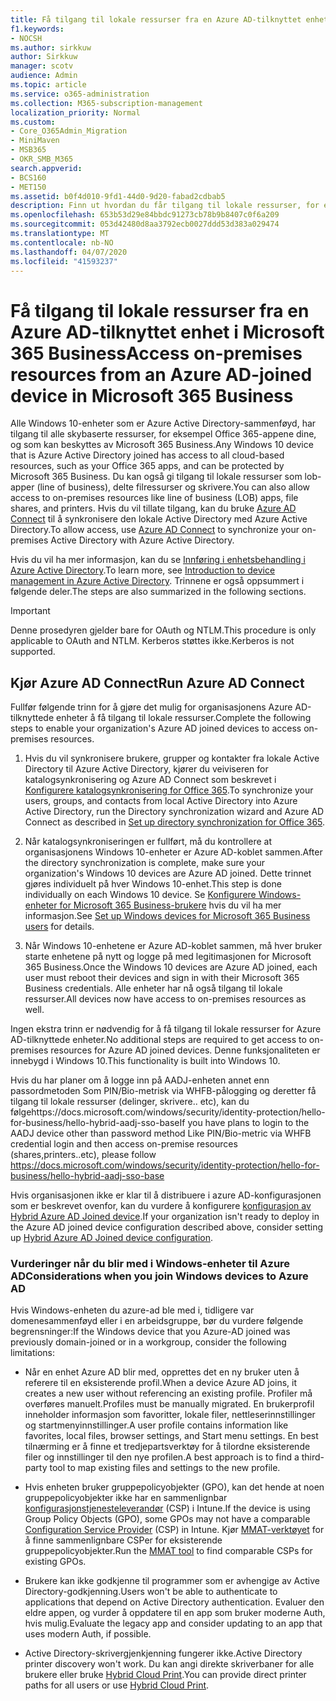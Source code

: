 ```yaml
---
title: Få tilgang til lokale ressurser fra en Azure AD-tilknyttet enhet i Microsoft 365 Business
f1.keywords:
- NOCSH
ms.author: sirkkuw
author: Sirkkuw
manager: scotv
audience: Admin
ms.topic: article
ms.service: o365-administration
ms.collection: M365-subscription-management
localization_priority: Normal
ms.custom:
- Core_O365Admin_Migration
- MiniMaven
- MSB365
- OKR_SMB_M365
search.appverid:
- BCS160
- MET150
ms.assetid: b0f4d010-9fd1-44d0-9d20-fabad2cdbab5
description: Finn ut hvordan du får tilgang til lokale ressurser, for eksempel linje med forretningsapper, delte filressurser og skrivere fra en Azure Active Directory-tilknyttet Windows 10-enhet.
ms.openlocfilehash: 653b53d29e84bbdc91273cb78b9b8407c0f6a209
ms.sourcegitcommit: 053d42480d8aa3792ecb0027ddd53d383a029474
ms.translationtype: MT
ms.contentlocale: nb-NO
ms.lasthandoff: 04/07/2020
ms.locfileid: "41593237"
---
```

# <a name="access-on-premises-resources-from-an-azure-ad-joined-device-in-microsoft-365-business"></a><span data-ttu-id="2840c-103">Få tilgang til lokale ressurser fra en Azure AD-tilknyttet enhet i Microsoft 365 Business</span><span class="sxs-lookup"><span data-stu-id="2840c-103">Access on-premises resources from an Azure AD-joined device in Microsoft 365 Business</span></span>

<span data-ttu-id="2840c-104">Alle Windows 10-enheter som er Azure Active Directory-sammenføyd, har tilgang til alle skybaserte ressurser, for eksempel Office 365-appene dine, og som kan beskyttes av Microsoft 365 Business.</span><span class="sxs-lookup"><span data-stu-id="2840c-104">Any Windows 10 device that is Azure Active Directory joined has access to all cloud-based resources, such as your Office 365 apps, and can be protected by Microsoft 365 Business.</span></span> <span data-ttu-id="2840c-105">Du kan også gi tilgang til lokale ressurser som lob-apper (line of business), delte filressurser og skrivere.</span><span class="sxs-lookup"><span data-stu-id="2840c-105">You can also allow access to on-premises resources like line of business (LOB) apps, file shares, and printers.</span></span> <span data-ttu-id="2840c-106">Hvis du vil tillate tilgang, kan du bruke [Azure AD Connect](https://docs.microsoft.com/azure/active-directory/connect/active-directory-aadconnect) til å synkronisere den lokale Active Directory med Azure Active Directory.</span><span class="sxs-lookup"><span data-stu-id="2840c-106">To allow access, use [Azure AD Connect](https://docs.microsoft.com/azure/active-directory/connect/active-directory-aadconnect) to synchronize your on-premises Active Directory with Azure Active Directory.</span></span> 

<span data-ttu-id="2840c-107">Hvis du vil ha mer informasjon, kan du se [Innføring i enhetsbehandling i Azure Active Directory](https://docs.microsoft.com/azure/active-directory/device-management-introduction).</span><span class="sxs-lookup"><span data-stu-id="2840c-107">To learn more, see [Introduction to device management in Azure Active Directory](https://docs.microsoft.com/azure/active-directory/device-management-introduction).</span></span>
<span data-ttu-id="2840c-108">Trinnene er også oppsummert i følgende deler.</span><span class="sxs-lookup"><span data-stu-id="2840c-108">The steps are also summarized in the following sections.</span></span>

> [!IMPORTANT]
> <span data-ttu-id="2840c-109">Denne prosedyren gjelder bare for OAuth og NTLM.</span><span class="sxs-lookup"><span data-stu-id="2840c-109">This procedure is only applicable to OAuth and NTLM.</span></span> <span data-ttu-id="2840c-110">Kerberos støttes ikke.</span><span class="sxs-lookup"><span data-stu-id="2840c-110">Kerberos is not supported.</span></span>
 
## <a name="run-azure-ad-connect"></a><span data-ttu-id="2840c-111">Kjør Azure AD Connect</span><span class="sxs-lookup"><span data-stu-id="2840c-111">Run Azure AD Connect</span></span>

<span data-ttu-id="2840c-112">Fullfør følgende trinn for å gjøre det mulig for organisasjonens Azure AD-tilknyttede enheter å få tilgang til lokale ressurser.</span><span class="sxs-lookup"><span data-stu-id="2840c-112">Complete the following steps to enable your organization's Azure AD joined devices to access on-premises resources.</span></span>
  
1. <span data-ttu-id="2840c-113">Hvis du vil synkronisere brukere, grupper og kontakter fra lokale Active Directory til Azure Active Directory, kjører du veiviseren for katalogsynkronisering og Azure AD Connect som beskrevet i [Konfigurere katalogsynkronisering for Office 365](https://support.office.com/article/1b3b5318-6977-42ed-b5c7-96fa74b08846).</span><span class="sxs-lookup"><span data-stu-id="2840c-113">To synchronize your users, groups, and contacts from local Active Directory into Azure Active Directory, run the Directory synchronization wizard and Azure AD Connect as described in [Set up directory synchronization for Office 365](https://support.office.com/article/1b3b5318-6977-42ed-b5c7-96fa74b08846).</span></span>
    
2. <span data-ttu-id="2840c-114">Når katalogsynkroniseringen er fullført, må du kontrollere at organisasjonens Windows 10-enheter er Azure AD-koblet sammen.</span><span class="sxs-lookup"><span data-stu-id="2840c-114">After the directory synchronization is complete, make sure your organization's Windows 10 devices are Azure AD joined.</span></span> <span data-ttu-id="2840c-115">Dette trinnet gjøres individuelt på hver Windows 10-enhet.</span><span class="sxs-lookup"><span data-stu-id="2840c-115">This step is done individually on each Windows 10 device.</span></span> <span data-ttu-id="2840c-116">Se [Konfigurere Windows-enheter for Microsoft 365 Business-brukere](set-up-windows-devices.md) hvis du vil ha mer informasjon.</span><span class="sxs-lookup"><span data-stu-id="2840c-116">See [Set up Windows devices for Microsoft 365 Business users](set-up-windows-devices.md) for details.</span></span> 
    
3. <span data-ttu-id="2840c-117">Når Windows 10-enhetene er Azure AD-koblet sammen, må hver bruker starte enhetene på nytt og logge på med legitimasjonen for Microsoft 365 Business.</span><span class="sxs-lookup"><span data-stu-id="2840c-117">Once the Windows 10 devices are Azure AD joined, each user must reboot their devices and sign in with their Microsoft 365 Business credentials.</span></span> <span data-ttu-id="2840c-118">Alle enheter har nå også tilgang til lokale ressurser.</span><span class="sxs-lookup"><span data-stu-id="2840c-118">All devices now have access to on-premises resources as well.</span></span>
    
<span data-ttu-id="2840c-119">Ingen ekstra trinn er nødvendig for å få tilgang til lokale ressurser for Azure AD-tilknyttede enheter.</span><span class="sxs-lookup"><span data-stu-id="2840c-119">No additional steps are required to get access to on-premises resources for Azure AD joined devices.</span></span> <span data-ttu-id="2840c-120">Denne funksjonaliteten er innebygd i Windows 10.</span><span class="sxs-lookup"><span data-stu-id="2840c-120">This functionality is built into Windows 10.</span></span> 

<span data-ttu-id="2840c-121">Hvis du har planer om å logge inn på AADJ-enheten annet enn passordmetoden Som PIN/Bio-metrisk via WHFB-pålogging og deretter få tilgang til lokale ressurser (delinger, skrivere.. etc), kan du følgehttps://docs.microsoft.com/windows/security/identity-protection/hello-for-business/hello-hybrid-aadj-sso-base</span><span class="sxs-lookup"><span data-stu-id="2840c-121">If you have plans to login to the AADJ device other than password method Like PIN/Bio-metric via WHFB credential login and then access on-premise resources (shares,printers..etc), please follow https://docs.microsoft.com/windows/security/identity-protection/hello-for-business/hello-hybrid-aadj-sso-base</span></span>
  
<span data-ttu-id="2840c-122">Hvis organisasjonen ikke er klar til å distribuere i azure AD-konfigurasjonen som er beskrevet ovenfor, kan du vurdere å konfigurere [konfigurasjon av Hybrid Azure AD Joined device](manage-windows-devices.md).</span><span class="sxs-lookup"><span data-stu-id="2840c-122">If your organization isn't ready to deploy in the Azure AD joined device configuration described above, consider setting up [Hybrid Azure AD Joined device configuration](manage-windows-devices.md).</span></span>
  
### <a name="considerations-when-you-join-windows-devices-to-azure-ad"></a><span data-ttu-id="2840c-123">Vurderinger når du blir med i Windows-enheter til Azure AD</span><span class="sxs-lookup"><span data-stu-id="2840c-123">Considerations when you join Windows devices to Azure AD</span></span>

<span data-ttu-id="2840c-124">Hvis Windows-enheten du azure-ad ble med i, tidligere var domenesammenføyd eller i en arbeidsgruppe, bør du vurdere følgende begrensninger:</span><span class="sxs-lookup"><span data-stu-id="2840c-124">If the Windows device that you Azure-AD joined was previously domain-joined or in a workgroup, consider the following limitations:</span></span>
  
- <span data-ttu-id="2840c-125">Når en enhet Azure AD blir med, opprettes det en ny bruker uten å referere til en eksisterende profil.</span><span class="sxs-lookup"><span data-stu-id="2840c-125">When a device Azure AD joins, it creates a new user without referencing an existing profile.</span></span> <span data-ttu-id="2840c-126">Profiler må overføres manuelt.</span><span class="sxs-lookup"><span data-stu-id="2840c-126">Profiles must be manually migrated.</span></span> <span data-ttu-id="2840c-127">En brukerprofil inneholder informasjon som favoritter, lokale filer, nettleserinnstillinger og startmenyinnstillinger.</span><span class="sxs-lookup"><span data-stu-id="2840c-127">A user profile contains information like favorites, local files, browser settings, and Start menu settings.</span></span> <span data-ttu-id="2840c-128">En best tilnærming er å finne et tredjepartsverktøy for å tilordne eksisterende filer og innstillinger til den nye profilen.</span><span class="sxs-lookup"><span data-stu-id="2840c-128">A best approach is to find a third-party tool to map existing files and settings to the new profile.</span></span>

- <span data-ttu-id="2840c-129">Hvis enheten bruker gruppepolicyobjekter (GPO), kan det hende at noen gruppepolicyobjekter ikke har en sammenlignbar [konfigurasjonstjenesteleverandør](https://docs.microsoft.com/windows/configuration/provisioning-packages/how-it-pros-can-use-configuration-service-providers) (CSP) i Intune.</span><span class="sxs-lookup"><span data-stu-id="2840c-129">If the device is using Group Policy Objects (GPO), some GPOs may not have a comparable [Configuration Service Provider](https://docs.microsoft.com/windows/configuration/provisioning-packages/how-it-pros-can-use-configuration-service-providers) (CSP) in Intune.</span></span> <span data-ttu-id="2840c-130">Kjør [MMAT-verktøyet](https://www.microsoft.com/download/details.aspx?id=45520) for å finne sammenlignbare CSPer for eksisterende gruppepolicyobjekter.</span><span class="sxs-lookup"><span data-stu-id="2840c-130">Run the [MMAT tool](https://www.microsoft.com/download/details.aspx?id=45520) to find comparable CSPs for existing GPOs.</span></span>

- <span data-ttu-id="2840c-131">Brukere kan ikke godkjenne til programmer som er avhengige av Active Directory-godkjenning.</span><span class="sxs-lookup"><span data-stu-id="2840c-131">Users won't be able to authenticate to applications that depend on Active Directory authentication.</span></span> <span data-ttu-id="2840c-132">Evaluer den eldre appen, og vurder å oppdatere til en app som bruker moderne Auth, hvis mulig.</span><span class="sxs-lookup"><span data-stu-id="2840c-132">Evaluate the legacy app and consider updating to an app that uses modern Auth, if possible.</span></span>

- <span data-ttu-id="2840c-133">Active Directory-skrivergjenkjenning fungerer ikke.</span><span class="sxs-lookup"><span data-stu-id="2840c-133">Active Directory printer discovery won't work.</span></span> <span data-ttu-id="2840c-134">Du kan angi direkte skriverbaner for alle brukere eller bruke [Hybrid Cloud Print](https://docs.microsoft.com/windows-server/administration/hybrid-cloud-print/hybrid-cloud-print-deploy).</span><span class="sxs-lookup"><span data-stu-id="2840c-134">You can provide direct printer paths for all users or use [Hybrid Cloud Print](https://docs.microsoft.com/windows-server/administration/hybrid-cloud-print/hybrid-cloud-print-deploy).</span></span>
